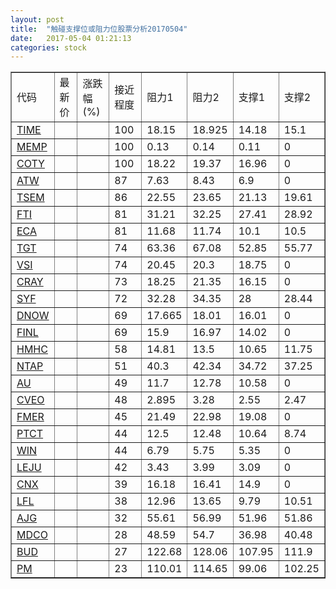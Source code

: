 ```yaml
---
layout: post
title:  "触碰支撑位或阻力位股票分析20170504"
date:   2017-05-04 01:21:13
categories: stock
---
```

<script type="text/javascript">
var stockList = []
stockList.push('gb_time');
stockList.push('gb_memp');
stockList.push('gb_coty');
stockList.push('gb_atw');
stockList.push('gb_tsem');
stockList.push('gb_fti');
stockList.push('gb_eca');
stockList.push('gb_tgt');
stockList.push('gb_vsi');
stockList.push('gb_cray');
stockList.push('gb_syf');
stockList.push('gb_dnow');
stockList.push('gb_finl');
stockList.push('gb_hmhc');
stockList.push('gb_ntap');
stockList.push('gb_au');
stockList.push('gb_cveo');
stockList.push('gb_fmer');
stockList.push('gb_ptct');
stockList.push('gb_win');
stockList.push('gb_leju');
stockList.push('gb_cnx');
stockList.push('gb_lfl');
stockList.push('gb_ajg');
stockList.push('gb_mdco');
stockList.push('gb_bud');
stockList.push('gb_pm');
</script>
<table border="1">
 <tr>
 <td>代码</td>
 <td>最新价</td>
 <td>涨跌幅(%)</td>
 <td>接近程度</td>
 <td>阻力1</td>
 <td>阻力2</td>
 <td>支撑1</td>
 <td>支撑2</td>
</tr>
  <tr id="time" class="green">
  <td><a href="http://stock.finance.sina.com.cn/usstock/quotes/TIME.html" target="_blank">TIME</a></td><td></td><td></td><td>100</td><td>18.15</td><td>18.925</td><td>14.18</td><td>15.1</td></tr>
  <tr id="memp" class="red">
  <td><a href="http://stock.finance.sina.com.cn/usstock/quotes/MEMP.html" target="_blank">MEMP</a></td><td></td><td></td><td>100</td><td>0.13</td><td>0.14</td><td>0.11</td><td>0</td></tr>
  <tr id="coty" class="red">
  <td><a href="http://stock.finance.sina.com.cn/usstock/quotes/COTY.html" target="_blank">COTY</a></td><td></td><td></td><td>100</td><td>18.22</td><td>19.37</td><td>16.96</td><td>0</td></tr>
  <tr id="atw" class="red">
  <td><a href="http://stock.finance.sina.com.cn/usstock/quotes/ATW.html" target="_blank">ATW</a></td><td></td><td></td><td>87</td><td>7.63</td><td>8.43</td><td>6.9</td><td>0</td></tr>
  <tr id="tsem" class="green">
  <td><a href="http://stock.finance.sina.com.cn/usstock/quotes/TSEM.html" target="_blank">TSEM</a></td><td></td><td></td><td>86</td><td>22.55</td><td>23.65</td><td>21.13</td><td>19.61</td></tr>
  <tr id="fti" class="red">
  <td><a href="http://stock.finance.sina.com.cn/usstock/quotes/FTI.html" target="_blank">FTI</a></td><td></td><td></td><td>81</td><td>31.21</td><td>32.25</td><td>27.41</td><td>28.92</td></tr>
  <tr id="eca" class="green">
  <td><a href="http://stock.finance.sina.com.cn/usstock/quotes/ECA.html" target="_blank">ECA</a></td><td></td><td></td><td>81</td><td>11.68</td><td>11.74</td><td>10.1</td><td>10.5</td></tr>
  <tr id="tgt" class="green">
  <td><a href="http://stock.finance.sina.com.cn/usstock/quotes/TGT.html" target="_blank">TGT</a></td><td></td><td></td><td>74</td><td>63.36</td><td>67.08</td><td>52.85</td><td>55.77</td></tr>
  <tr id="vsi" class="green">
  <td><a href="http://stock.finance.sina.com.cn/usstock/quotes/VSI.html" target="_blank">VSI</a></td><td></td><td></td><td>74</td><td>20.45</td><td>20.3</td><td>18.75</td><td>0</td></tr>
  <tr id="cray" class="red">
  <td><a href="http://stock.finance.sina.com.cn/usstock/quotes/CRAY.html" target="_blank">CRAY</a></td><td></td><td></td><td>73</td><td>18.25</td><td>21.35</td><td>16.15</td><td>0</td></tr>
  <tr id="syf" class="green">
  <td><a href="http://stock.finance.sina.com.cn/usstock/quotes/SYF.html" target="_blank">SYF</a></td><td></td><td></td><td>72</td><td>32.28</td><td>34.35</td><td>28</td><td>28.44</td></tr>
  <tr id="dnow" class="red">
  <td><a href="http://stock.finance.sina.com.cn/usstock/quotes/DNOW.html" target="_blank">DNOW</a></td><td></td><td></td><td>69</td><td>17.665</td><td>18.01</td><td>16.01</td><td>0</td></tr>
  <tr id="finl" class="red">
  <td><a href="http://stock.finance.sina.com.cn/usstock/quotes/FINL.html" target="_blank">FINL</a></td><td></td><td></td><td>69</td><td>15.9</td><td>16.97</td><td>14.02</td><td>0</td></tr>
  <tr id="hmhc" class="green">
  <td><a href="http://stock.finance.sina.com.cn/usstock/quotes/HMHC.html" target="_blank">HMHC</a></td><td></td><td></td><td>58</td><td>14.81</td><td>13.5</td><td>10.65</td><td>11.75</td></tr>
  <tr id="ntap" class="red">
  <td><a href="http://stock.finance.sina.com.cn/usstock/quotes/NTAP.html" target="_blank">NTAP</a></td><td></td><td></td><td>51</td><td>40.3</td><td>42.34</td><td>34.72</td><td>37.25</td></tr>
  <tr id="au" class="red">
  <td><a href="http://stock.finance.sina.com.cn/usstock/quotes/AU.html" target="_blank">AU</a></td><td></td><td></td><td>49</td><td>11.7</td><td>12.78</td><td>10.58</td><td>0</td></tr>
  <tr id="cveo" class="red">
  <td><a href="http://stock.finance.sina.com.cn/usstock/quotes/CVEO.html" target="_blank">CVEO</a></td><td></td><td></td><td>48</td><td>2.895</td><td>3.28</td><td>2.55</td><td>2.47</td></tr>
  <tr id="fmer" class="green">
  <td><a href="http://stock.finance.sina.com.cn/usstock/quotes/FMER.html" target="_blank">FMER</a></td><td></td><td></td><td>45</td><td>21.49</td><td>22.98</td><td>19.08</td><td>0</td></tr>
  <tr id="ptct" class="red">
  <td><a href="http://stock.finance.sina.com.cn/usstock/quotes/PTCT.html" target="_blank">PTCT</a></td><td></td><td></td><td>44</td><td>12.5</td><td>12.48</td><td>10.64</td><td>8.74</td></tr>
  <tr id="win" class="green">
  <td><a href="http://stock.finance.sina.com.cn/usstock/quotes/WIN.html" target="_blank">WIN</a></td><td></td><td></td><td>44</td><td>6.79</td><td>5.75</td><td>5.35</td><td>0</td></tr>
  <tr id="leju" class="red">
  <td><a href="http://stock.finance.sina.com.cn/usstock/quotes/LEJU.html" target="_blank">LEJU</a></td><td></td><td></td><td>42</td><td>3.43</td><td>3.99</td><td>3.09</td><td>0</td></tr>
  <tr id="cnx" class="red">
  <td><a href="http://stock.finance.sina.com.cn/usstock/quotes/CNX.html" target="_blank">CNX</a></td><td></td><td></td><td>39</td><td>16.18</td><td>16.41</td><td>14.9</td><td>0</td></tr>
  <tr id="lfl" class="red">
  <td><a href="http://stock.finance.sina.com.cn/usstock/quotes/LFL.html" target="_blank">LFL</a></td><td></td><td></td><td>38</td><td>12.96</td><td>13.65</td><td>9.79</td><td>10.51</td></tr>
  <tr id="ajg" class="red">
  <td><a href="http://stock.finance.sina.com.cn/usstock/quotes/AJG.html" target="_blank">AJG</a></td><td></td><td></td><td>32</td><td>55.61</td><td>56.99</td><td>51.96</td><td>51.86</td></tr>
  <tr id="mdco" class="red">
  <td><a href="http://stock.finance.sina.com.cn/usstock/quotes/MDCO.html" target="_blank">MDCO</a></td><td></td><td></td><td>28</td><td>48.59</td><td>54.7</td><td>36.98</td><td>40.48</td></tr>
  <tr id="bud" class="green">
  <td><a href="http://stock.finance.sina.com.cn/usstock/quotes/BUD.html" target="_blank">BUD</a></td><td></td><td></td><td>27</td><td>122.68</td><td>128.06</td><td>107.95</td><td>111.9</td></tr>
  <tr id="pm" class="green">
  <td><a href="http://stock.finance.sina.com.cn/usstock/quotes/PM.html" target="_blank">PM</a></td><td></td><td></td><td>23</td><td>110.01</td><td>114.65</td><td>99.06</td><td>102.25</td></tr>
</table>

